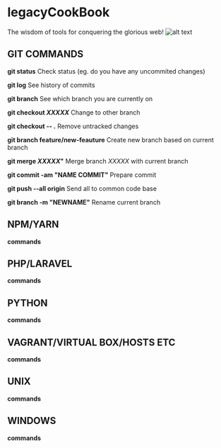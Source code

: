 # legacyCookBook
The wisdom of tools for conquering the glorious web!
![alt text](http://m.memegen.com/x6259d.jpg)

## GIT COMMANDS
**git status**                    Check status (eg. do you have any uncommited changes)

**git log**                       See history of commits

**git branch**                    See which branch you are currently on

**git checkout _XXXXX_**   Change to other branch

**git checkout -- .** Remove untracked changes

**git branch feature/new-feauture**   Create new branch based on current branch

**git merge _XXXXX_"**            Merge branch _XXXXX_ with current branch

**git commit -am "NAME COMMIT"**  Prepare commit

**git push --all origin**         Send all to common code base

**git branch -m "NEWNAME"**       Rename current branch

##

## NPM/YARN
**commands**

## PHP/LARAVEL
**commands**

## PYTHON
**commands**

## VAGRANT/VIRTUAL BOX/HOSTS ETC
**commands**

## UNIX
**commands**

## WINDOWS
**commands**
